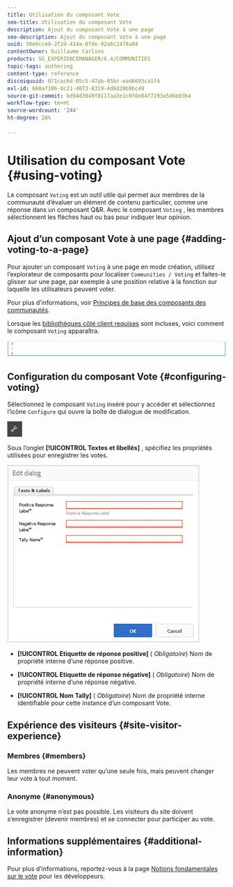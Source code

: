 ```yaml
---
title: Utilisation du composant Vote
seo-title: Utilisation du composant Vote
description: Ajout du composant Vote à une page
seo-description: Ajout du composant Vote à une page
uuid: 56e6cced-2f2d-434a-8fde-92a6c2478a04
contentOwner: Guillaume Carlino
products: SG_EXPERIENCEMANAGER/6.4/COMMUNITIES
topic-tags: authoring
content-type: reference
discoiquuid: 071cac6d-05c5-47ab-85bc-ead6693ca1f4
exl-id: 660a7106-0c21-4073-8319-4d6d20b9bc49
source-git-commit: bd94d3949f0117aa3e1c9f0e84f7293a5d6b03b4
workflow-type: tm+mt
source-wordcount: '244'
ht-degree: 26%

---
```


# Utilisation du composant Vote {#using-voting}

Le composant `Voting` est un outil utile qui permet aux membres de la communauté d’évaluer un élément de contenu particulier, comme une réponse dans un composant Q&amp;R. Avec le composant `Voting` , les membres sélectionnent les flèches haut ou bas pour indiquer leur opinion.

## Ajout d’un composant Vote à une page {#adding-voting-to-a-page}

Pour ajouter un composant `Voting` à une page en mode création, utilisez l’explorateur de composants pour localiser `Communities / Voting` et faites-le glisser sur une page, par exemple à une position relative à la fonction sur laquelle les utilisateurs peuvent voter.

Pour plus d’informations, voir [Principes de base des composants des communautés](basics.md).

Lorsque les [bibliothèques côté client requises](essentials-voting.md#essentials-for-client-side) sont incluses, voici comment le composant `Voting` apparaîtra.

![chlimage_1-307](assets/chlimage_1-307.png)

## Configuration du composant Vote {#configuring-voting}

Sélectionnez le composant `Voting` inséré pour y accéder et sélectionnez l’icône `Configure` qui ouvre la boîte de dialogue de modification.

![chlimage_1-308](assets/chlimage_1-308.png)

Sous l’onglet **[!UICONTROL Textes et libellés]** , spécifiez les propriétés utilisées pour enregistrer les votes.

![chlimage_1-309](assets/chlimage_1-309.png)

* **[!UICONTROL Etiquette de réponse positive]**
(
*Obligatoire*) Nom de propriété interne d’une réponse positive.

* **[!UICONTROL Etiquette de réponse négative]**
(
*Obligatoire*) Nom de propriété interne d’une réponse négative.

* **[!UICONTROL Nom Tally]**
(
*Obligatoire*) Nom de propriété interne identifiable pour cette instance d’un composant Vote.

## Expérience des visiteurs {#site-visitor-experience}

### Membres {#members}

Les membres ne peuvent voter qu’une seule fois, mais peuvent changer leur vote à tout moment.

### Anonyme {#anonymous}

Le vote anonyme n’est pas possible. Les visiteurs du site doivent s’enregistrer (devenir membres) et se connecter pour participer au vote.

## Informations supplémentaires {#additional-information}

Pour plus d’informations, reportez-vous à la page [Notions fondamentales sur le vote](essentials-voting.md) pour les développeurs.
